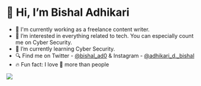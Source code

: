 # 👋 Hi, I’m Bishal Adhikari

- 💸  I'm currently working as a freelance content writer.
- 👀 I’m interested in everything related to tech. You can especially count me on Cyber Security.
- 🌱 I’m currently learning Cyber Security.
- 🔍 Find me on Twitter - [@bishal_ad0](https://twitter.com/bishal_ad0) & Instagram - [@adhikari_d._bishal](https://www.instagram.com/adhikari_d._bishal/)
- 🔥 Fun fact: I love 🐶 more than people

<img src="https://github-readme-stats.vercel.app/api?username=Bishaladhikari2000&&show_icons=true&title_color=#&icon_color=89DA59&text_color=daf7dc&bg_color=FB8866">


